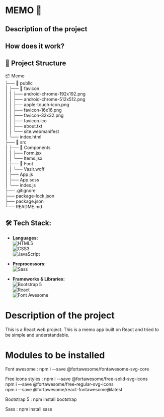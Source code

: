 # MEMO 📝

## Description of the project

## How does it work?

## 📁 Project Structure

📦 Memo  
├── 📁 public  
│   ├── 📁 favicon  
│   │   ├── android-chrome-192x192.png  
│   │   ├── android-chrome-512x512.png  
│   │   ├── apple-touch-icon.png    
│   │   ├── favicon-16x16.png  
│   │   ├── favicon-32x32.png  
│   │   ├── favicon.ico  
│   │   ├── about.txt    
│   │   └── site.webmanifest  
│   └── index.html  
├── 📁 src  
│   ├── 📁 Components   
│   │   ├── Form.jsx  
│   │   └── Items.jsx  
│   ├── 📁 Font   
│   │   └── Vazir.woff  
│   ├── App.js  
│   ├── App.scss  
│   └── index.js  
├── .gitignore  
├── package-lock.json  
├── package.json  
└── README.md

## 🛠️ Tech Stack:

- **Languages:**  
  ![HTML5](https://img.shields.io/badge/HTML5-E34F26?style=flat&logo=html5&logoColor=white)  
  ![CSS3](https://img.shields.io/badge/CSS3-1572B6?style=flat&logo=css3&logoColor=white)  
  ![JavaScript](https://img.shields.io/badge/JavaScript-F7DF1E?style=flat&logo=javascript&logoColor=black)

- **Preprocessors:**  
  ![Sass](https://img.shields.io/badge/Sass-CC6699?style=flat&logo=sass&logoColor=white)

- **Frameworks & Libraries:**  
  ![Bootstrap 5](https://img.shields.io/badge/Bootstrap-7952B3?style=flat&logo=bootstrap&logoColor=white)  
  ![React](https://img.shields.io/badge/React-61DAFB?style=flat&logo=react&logoColor=black)  
  ![Font Awesome](https://img.shields.io/badge/Font%20Awesome-339AF0?style=flat&logo=fontawesome&logoColor=white)




# Description of the project
This is a React web project. This is a memo app built on React and tried to be simple and understandable.

# Modules to be installed
Font awesome :
npm i --save @fortawesome/fontawesome-svg-core

Free icons styles :
npm i --save @fortawesome/free-solid-svg-icons\
npm i --save @fortawesome/free-regular-svg-icons\
npm i --save @fortawesome/react-fontawesome@latest

Bootstrap 5 :
npm install bootstrap

Sass :
npm install sass
